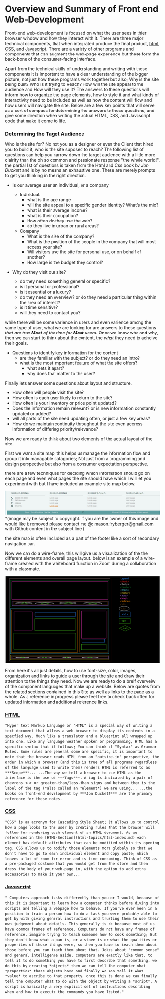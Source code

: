 # Overview and Summary of Front end Web-Development

Front-end web-development is focused on what the user sees in thier browser window and how they interact with it. There are three major technical components, that when integrated produce the final product, [html](html-topics/html-index.md), [CSS](css-topics/css-index.md), and [Javascript](js-topics/js-index.md). There are a variety of other programs and components that can augment the web-page experience but these form the back-bone of the consumer-facing interface. 

Apart from the technical skills of understanding and writing with these components it is important to have a clear understanding of the bigger picture, not just how these programs work together but also; Why is the site being built? Who is it trying to Reach? How will the site appeal to the audience and How will they use it? The answers to these questions will inform how to organize the page elements, how to style it and what kinds of interactivity need to be included as well as how the content will flow and how users will navigate the site. Below are a few key points that will serve as a sort of compass for determining the answers to these questions, and give some direction when writing the actual HTML, CSS,  and Javascript code that make it come to life.

### Determining the Taget Audience

Who is the site for? No not you as a designer or even the Client that hired you to build it, who is the site suposed to reach? The following list of questions can help you narrow down the target audience with a little more clairity than the oh so common and passionate response "the whole world!".
the partial list of questions is taken from the Html and Css book by *Jon Duckett* and is by no means an exhaustive one. These are merely prompts to get you thinking in the right direction. 

- Is our average user an individual, or a company
    - Individual:
        - what is the age range 
        - will the site appeal to a specific gender identity? What's the mix?
        - what is their average income?
        - what is their occupation?
        - How often do they use the web?
        - do they live in urban or rural areas?
    - Company
        - What is the size of the company?
        - What is the position of the people in the company that will most access your site?
        - Will visitors use the site for personal use, or on behalf of another?
        - How large is the budget they control?

- Why do they visit our site?
    - do they need something general or specific?
    - is it personal or professional?
    - is it essential or a luxury?
    - do they need an overview? or do they need a particular thing within the area of interest?
    - is it time sensitive?
    - will they need to contact you?

while there will be some varience in users and even varience among the same type of user, what we are looking for are answers to these questions *that are true __Most__ of the time for __Most__ users*. Once we know who and why, then we can start to think about the content, the *what* they need to acheive their goals. 

- Questions to identify key information for the content
    - are they familiar with the subject? or do they need an intro?
    - what is the most important feature of what the site offers?
        - what sets it apart?
        - why does that matter to the user?
    
Finally lets answer some questions about layout and structure.
- How often will people visit the site?
- How often is each user likely to return to the site?
- How often is your inventory or price point updated?
- Does the information remain relevant? or is new information constantly updated or added?
- will all parts of the site need updating often, or just a few key areas?
- How do we maintain continuity throughout the site even accross information of differing priority/relevance?

Now we are ready to think about two elements of the actual layout of the site. 

First we want a site map, this helps us manage the information flow and group it into managable catagories; Not just from a programming and design perspective but also from a consumer expectation perspective. 

there are a few techniques for deciding which information should go on each page and even what pages the site should have which I will let you experiment with but I have included an example site-map below. 

![example-site-map-from-google-search](example-sitemap-by-snakebite.jpg)
*(image may be subject to copyright. If you are the owner of this image and would like it removed please contact me @: mason.fryberger@gmail.com with Github content in the subject line.)

the site map is often included as a part of the footer like a sort of secondary navigation bar. 

Now we can do a wire-frame, this will give us a visualization of the the different elements and overall page layout. below is an example of a wire-frame created with the whiteboard function in Zoom during a collaboration with a classmate.

![whiteboard-wire-frame](Whiteboard[2]-01.png)

From here it's all just details, how to use font-size, color, images, organization and links to guide a user through the site and draw their attention to the things they need. Now we are ready to do a breif overveiw of the component languages that make up a website. Below are quotes from the related sections contained in this Site as well as links to the page as a whole. As a reference in progress please feel free to check back often for updated information and additional reference links. 

### [HTML](html-topics/html-index.md)

 `"Hyper text Markup Language or "HTML" is a special way of writing a text document that allows a web-browser to display its contents in a specfied way. Much like a translator and a blueprint all wrapped up into one. Like any language weather spoken or programming, HTML has a specific syntax that it follows; You can think of "Syntax" as Grammar Rules. Some rules are general some are specific, it is important to note that the browser reads HTML from an "outside-in" perspective, the order in which a browser (and this is true of all programs regardless of the language used to write them) renders HTML is referred to as ***Scope***... ...The way we tell a browser to use HTML as the interface is the use of ***Tags***. A tag is indicated by a pair of chevrons `< >` or greater-than/less-than signs and between them is the label of the tag (*also called an "element*) we are using... ...the books on front-end development by ***Jon Duckett*** are the primary reference for these notes.`


 ### [CSS](css-topics/css-index.md)

 ` "CSS" is an acronym for Cascading Style Sheet; It allows us to control how a page looks to the user by creating rules that the browser will follow for rendering each element of an HTML document. As we referenced in the [HTML-Section](html-topics/html-index.md) each element has default attributes that can be modified within its opening tag. CSS allows us to modify those elements more globaly so that we don't have to go to each individual element and copy paste; which leaves a lot of room for error and is time consuming. Think of CSS as a pre-packaged costume that you would get from the store and then dress the body of your web-page in, with the option to add extra accessories to make it your own... `

 ### [Javascript](js-topics/js-index.md)

` " Computers approach tasks differently than you or I would, because of this it is important to learn how a computer thinks before diving into scripts and telling a webpage how to behave. If you've ever been in a position to train a person how to do a task you were probably able to get by with giving general instructions and trusting them to use their own judgement about details. This generally is ok because most of us have common frames of reference. Computers do not have any frames of reference, imagine trying to teach someone how to cook something; But they don't know what a pan is, or a stove is or what the qualities or properties of those things were, so then you have to teach them about those before you can teach them about that. Jokes about "common sense" and general intelligence aside, computers are exactly like that. to tell it to do something you have to first describe that something. we do this by creating *objects* then we can tell the computer what *properties* those objects have and finally we can tell it what *value* to ascribe to that property. once this is done we can finally tell the computer what to do with the object by writing a *script*. A script is basically a very explicit set of instructions describing when and how to execute the commands you have listed."  `